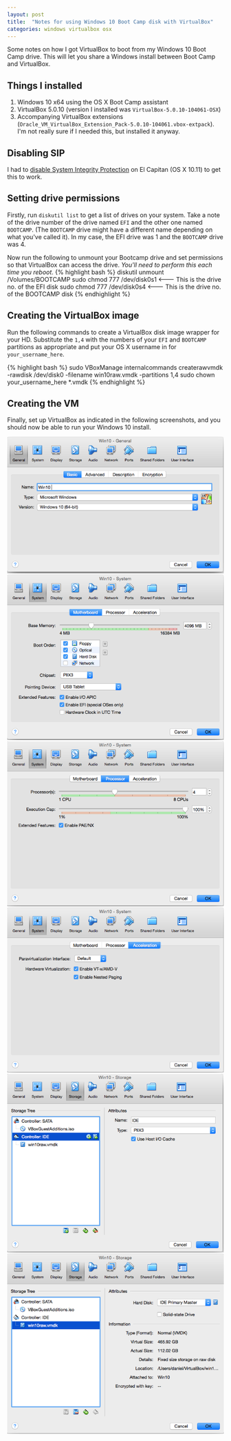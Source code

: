 ```yaml
---
layout: post
title:  "Notes for using Windows 10 Boot Camp disk with VirtualBox"
categories: windows virtualbox osx
---
```


Some notes on how I got VirtualBox to boot from my Windows 10 Boot Camp drive. This will let you share a Windows install between Boot Camp and VirtualBox.

## Things I installed

1. Windows 10 x64 using the OS X Boot Camp assistant
1. VirtualBox 5.0.10 (version I installed was `VirtualBox-5.0.10-104061-OSX`)
1. Accompanying VirtualBox extensions (`Oracle_VM_VirtualBox_Extension_Pack-5.0.10-104061.vbox-extpack`). I'm not really sure if I needed this, but installed it anyway.

## Disabling SIP

I had to [disable System Integrity Protection](https://developer.apple.com/library/mac/documentation/Security/Conceptual/System_Integrity_Protection_Guide/ConfiguringSystemIntegrityProtection/ConfiguringSystemIntegrityProtection.html) on El Capitan (OS X 10.11) to get this to work. 

## Setting drive permissions
Firstly, run `diskutil list` to get a list of drives on your system. Take a note of the drive number of the drive named `EFI` and the other one named `BOOTCAMP`. (The `BOOTCAMP` drive might have a different name depending on what you've called it). In my case, the EFI drive was 1 and the `BOOTCAMP` drive was 4.
 
Now run the following to unmount your Bootcamp drive and set permissions so that VirtualBox can access the drive. *You'll need to perform this each time you reboot*.
{% highlight bash %}
diskutil unmount /Volumes/BOOTCAMP
sudo chmod 777 /dev/disk0s1 <--- This is the drive no. of the EFI disk
sudo chmod 777 /dev/disk0s4 <--- This is the drive no. of the BOOTCAMP disk
{% endhighlight %}

## Creating the VirtualBox image
Run the following commands to create a VirtualBox disk image wrapper for your HD. Substitute the `1,4` with the numbers of your `EFI` and `BOOTCAMP` partitions as appropriate and put your OS X username in for `your_username_here`.

{% highlight bash %}
sudo VBoxManage internalcommands createrawvmdk -rawdisk /dev/disk0 -filename win10raw.vmdk -partitions 1,4
sudo chown your_username_here *.vmdk
{% endhighlight %}

## Creating the VM

Finally, set up VirtualBox as indicated in the following screenshots, and you should now be able to run your Windows 10 install.

<img src="/images/basic.png">

<img src="/images/motherboard.png">

<img src="/images/processor.png">

<img src="/images/acceleration.png">

<img src="/images/disk_controller.png">

<img src="/images/disk.png">

